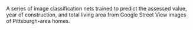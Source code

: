 A series of image classification nets trained to predict the assessed value, year of construction, and total living area from Google Street View images of Pittsburgh-area homes.
